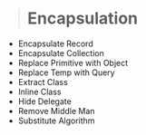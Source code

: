 > # Encapsulation

* Encapsulate Record
* Encapsulate Collection
* Replace Primitive with Object
* Replace Temp with Query
* Extract Class
* Inline Class
* Hide Delegate
* Remove Middle Man
* Substitute Algorithm
